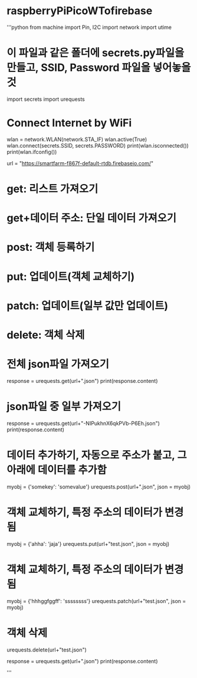 # raspberryPiPicoWTofirebase

'''python 
from machine import Pin, I2C
import network
import utime
# 이 파일과 같은 폴더에 secrets.py파일을 만들고, SSID, Password 파일을 넣어놓을 것
import secrets
import urequests

# Connect Internet by WiFi
wlan = network.WLAN(network.STA_IF)
wlan.active(True)
wlan.connect(secrets.SSID, secrets.PASSWORD)
print(wlan.isconnected())
print(wlan.ifconfig())

url = "https://smartfarm-f867f-default-rtdb.firebaseio.com/"

# get: 리스트 가져오기
# get+데이터 주소: 단일 데이터 가져오기
# post: 객체 등록하기
# put: 업데이트(객체 교체하기)
# patch: 업데이트(일부 값만 업데이트)
# delete: 객체 삭제

# 전체 json파일 가져오기
response = urequests.get(url+".json")
print(response.content)

# json파일 중 일부 가져오기
response = urequests.get(url+"-NIPukhnX6qkPVb-P6Eh.json")
print(response.content)

# 데이터 추가하기, 자동으로 주소가 붙고, 그 아래에 데이터를 추가함
myobj = {'somekey': 'somevalue'}
urequests.post(url+".json", json = myobj)

# 객체 교체하기, 특정 주소의 데이터가 변경됨
myobj = {'ahha': 'jaja'}
urequests.put(url+"test.json", json = myobj)

# 객체 교체하기, 특정 주소의 데이터가 변경됨
myobj = {'hhhggfggff': 'ssssssss'}
urequests.patch(url+"test.json", json = myobj)

# 객체 삭제
urequests.delete(url+"test.json")

response = urequests.get(url+".json")
print(response.content)

'''
